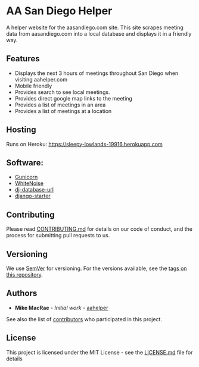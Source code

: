 # AA San Diego Helper

A helper website for the aasandiego.com site. 
This site scrapes meeting data from aasandiego.com into a local database and displays it in a friendly way.

## Features

* Displays the next 3 hours of meetings throughout San Diego when visiting aahelper.com
* Mobile friendly
* Provides search to see local meetings.
* Provides direct google map links to the meeting
* Provides a list of meetings in an area
* Provides a list of meetings at a location

## Hosting
Runs on Heroku: https://sleepy-lowlands-19916.herokuapp.com

## Software:

- [Gunicorn](https://warehouse.python.org/project/gunicorn/)
- [WhiteNoise](https://warehouse.python.org/project/whitenoise/)
- [dj-database-url](https://warehouse.python.org/project/dj-database-url/)
- [django-starter](https://github.com/heroku/python-getting-started)

## Contributing

Please read [CONTRIBUTING.md](CONTRIBUTING.md) for details on our code of conduct, and the process for submitting pull requests to us.

## Versioning

We use [SemVer](http://semver.org/) for versioning. For the versions available, see the [tags on this repository](https://github.com/aahelper/aahelperg/tags). 

## Authors

* **Mike MacRae** - *Initial work* - [aahelper](https://github.com/aahelper)

See also the list of [contributors](https://github.com/aahelper/aahelperg/contributors) who participated in this project.

## License

This project is licensed under the MIT License - see the [LICENSE.md](LICENSE.md) file for details

